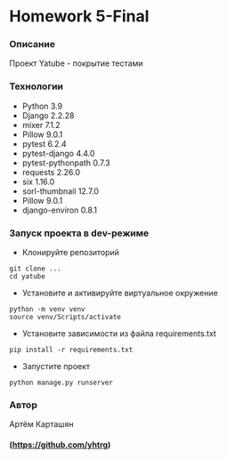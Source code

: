 # Homework 5-Final
### Описание
Проект Yatube - покрытие тестами
### Технологии
- Python 3.9
- Django 2.2.28
- mixer 7.1.2
- Pillow 9.0.1
- pytest 6.2.4
- pytest-django 4.4.0
- pytest-pythonpath 0.7.3
- requests 2.26.0
- six 1.16.0
- sorl-thumbnail 12.7.0
- Pillow 9.0.1
- django-environ 0.8.1
### Запуск проекта в dev-режиме
- Клонируйте репозиторий
```
git clone ...
cd yatube
```
- Установите и активируйте виртуальное окружение
```
python -m venv venv
source venv/Scripts/activate
```
- Установите зависимости из файла requirements.txt
```
pip install -r requirements.txt
```
- Запустите проект
```
python manage.py runserver
``` 
### Автор
Артём Карташян
#### (https://github.com/yhtrg)
